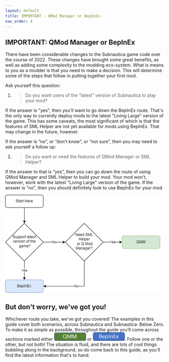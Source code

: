 ```yaml
---
layout: default
title: IMPORTANT - QMod Manager or BepInEx
nav_order: 4
---
```


## IMPORTANT: QMod Manager or BepInEx

There have been considerable changes to the Subnautica game code over the course of 2022. These changes have brought some great benefits, as well as adding some complexity to the modding eco-system. What is means to you as a modder is that you need to make a decision. This will determine some of the steps that follow in putting together your first mod.

Ask yourself this question:

1. > Do you want users of the “latest” version of Subnautica to play your mod?

If the answer is "yes", then you'll want to go down the BepInEx route. That's the only way to currently deploy mods to the latest "Living Large" version of the game. This has some caveats, the most significant of which is that the features of SML Helper are not yet available for mods using BepInEx. That may change in the future, however.

If the answer is “no”, or “don’t know”, or “not sure”, then you may need to ask yourself a follow up:

2. > Do you want or need the features of QMod Manager or SML Helper?

If the answer to that is “yes”, then you can go down the route of using QMod Manager and SML Helper to build your mod. Your mod won't, however, work with the latest "Living Large" version of the game. If the answer is "no", then you should definitely look to use BepInEx for your mod.

![](.\images\qmmorbepinex.png)



## But don't worry, we've got you!

Whichever route you take, we've got you covered! The examples in this guide cover both scenarios, across Subnautica and Subnautica: Below Zero. To make it as simple as possible, throughout the guide you’ll come across sections marked either ![](.\images\qmm.png) or ![](.\images\bepinex.png). Follow one or the other, but not both! The situation is fluid, and there are lots of cool things bubbling along in the background, so do come back to this guide, as you'll find the latest information that's to hand.

